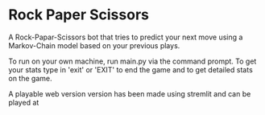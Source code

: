 # Rock Paper Scissors

A Rock-Papar-Scissors bot that tries to predict your next move using a Markov-Chain model based on your previous plays.

To run on your own machine, run main.py via the command prompt. To get your stats type in 'exit' or 'EXIT' to end the game and to get detailed stats on the game.

A playable web version version has been made using stremlit and can be played at []()
